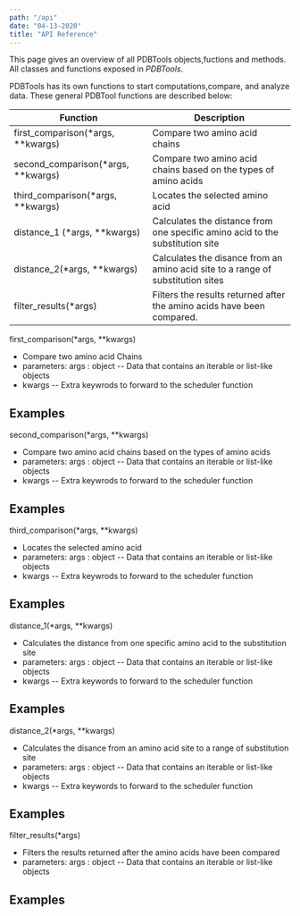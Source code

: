 ```yaml
---
path: "/api"
date: "04-13-2020"
title: "API Reference"
---
```

This page gives an overview of all PDBTools objects,fuctions and methods. All classes and functions exposed in *PDBTools*. 

PDBTools has its own functions to start computations,compare, and analyze data. These general PDBTool functions are described below:

| Function | Description |
| ----------- | ----------- |
| first_comparison(*args, **kwargs) | Compare two amino acid chains |
| second_comparison(*args, **kwargs) | Compare two amino acid chains based on the types of amino acids |
|third_comparison(*args, **kwargs)| Locates the selected amino acid |
|distance_1 (*args, **kwargs)      | Calculates the distance from one specific amino acid to the substitution site |
|distance_2(*args, **kwargs) | Calculates the disance from an amino acid site to a range of substitution sites |
|filter_results(*args) | Filters the results returned after the amino acids have been compared. |


first_comparison(*args, **kwargs)

- Compare two amino acid Chains 
- parameters:  args : object
 -- Data that contains an iterable or list-like objects 
- kwargs 
-- Extra keywrods to forward to the scheduler function 

## Examples 
    
    
second_comparison(*args, **kwargs)
- Compare two amino acid chains based on the types of amino acids  
- parameters:  args : object
 -- Data that contains an iterable or list-like objects 
- kwargs 
-- Extra keywrods to forward to the scheduler function

## Examples 


third_comparison(*args, **kwargs)
- Locates the selected amino acid 
- parameters:  args : object
 -- Data that contains an iterable or list-like objects 
- kwargs 
-- Extra keywrods to forward to the scheduler function

## Examples 

distance_1(*args, **kwargs)
- Calculates the distance from one specific amino acid to the substitution site
- parameters:  args : object
 -- Data that contains an iterable or list-like objects 
- kwargs 
-- Extra keywords to forward to the scheduler function

## Examples 

distance_2(*args, **kwargs)
- Calculates the disance from an amino acid site to a range of substitution site
- parameters:  args : object
 -- Data that contains an iterable or list-like objects 
- kwargs 
-- Extra keywords to forward to the scheduler function

## Examples

filter_results(*args)
- Filters the results returned after the amino acids have been compared 
- parameters:  args : object
 -- Data that contains an iterable or list-like objects 

## Examples





